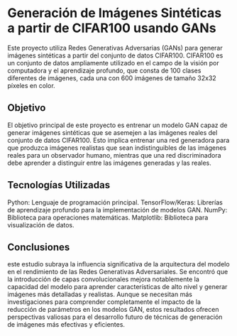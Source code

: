 # Generación de Imágenes Sintéticas a partir de CIFAR100 usando GANs
Este proyecto utiliza Redes Generativas Adversarias (GANs) para generar imágenes sintéticas a partir del conjunto de datos CIFAR100. CIFAR100 es un conjunto de datos ampliamente utilizado en el campo de la visión por computadora y el aprendizaje profundo, que consta de 100 clases diferentes de imágenes, cada una con 600 imágenes de tamaño 32x32 píxeles en color.

## Objetivo
El objetivo principal de este proyecto es entrenar un modelo GAN capaz de generar imágenes sintéticas que se asemejen a las imágenes reales del conjunto de datos CIFAR100. Esto implica entrenar una red generadora para que produzca imágenes realistas que sean indistinguibles de las imágenes reales para un observador humano, mientras que una red discriminadora debe aprender a distinguir entre las imágenes generadas y las reales.

## Tecnologías Utilizadas
Python: Lenguaje de programación principal.
TensorFlow/Keras: Librerías de aprendizaje profundo para la implementación de modelos GAN.
NumPy: Biblioteca para operaciones matemáticas.
Matplotlib: Biblioteca para visualización de datos.

## Conclusiones
este estudio subraya la influencia significativa de la arquitectura del modelo en el rendimiento de las Redes Generativas Adversariales. Se encontró que la introducción de capas convolucionales mejora notablemente la capacidad del modelo para aprender características de alto nivel y generar imágenes más detalladas y realistas. Aunque se necesitan más investigaciones para comprender completamente el impacto de la reducción de parámetros en los modelos GAN, estos resultados ofrecen perspectivas valiosas para el desarrollo futuro de técnicas de generación de imágenes más efectivas y eficientes.
